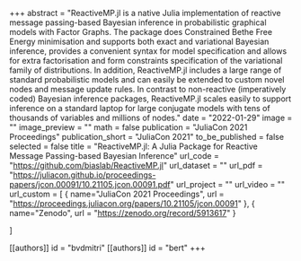 +++
abstract = "ReactiveMP.jl is a native Julia implementation of reactive message passing-based Bayesian inference in probabilistic graphical models with Factor Graphs. The package does Constrained Bethe Free Energy minimisation and supports both exact and variational Bayesian inference, provides a convenient syntax for model specification and allows for extra factorisation and form constraints specification of the variational family of distributions. In addition, ReactiveMP.jl includes a large range of standard probabilistic models and can easily be extended to custom novel nodes and message update rules. In contrast to non-reactive (imperatively coded) Bayesian inference packages, ReactiveMP.jl scales easily to support inference on a standard laptop for large conjugate models with tens of thousands of variables and millions of nodes."
date = "2022-01-29"
image = ""
image_preview = ""
math = false
publication = "JuliaCon 2021 Proceedings"
publication_short = "JuliaCon 2021"
to_be_published = false
selected = false
title = "ReactiveMP.jl: A Julia Package for Reactive Message Passing-based Bayesian Inference"
url_code = "https://github.com/biaslab/ReactiveMP.jl"
url_dataset = ""
url_pdf = "https://juliacon.github.io/proceedings-papers/jcon.00091/10.21105.jcon.00091.pdf"
url_project = ""
url_video = ""
url_custom = [
    { name="JuliaCon 2021 Proceedings", url = "https://proceedings.juliacon.org/papers/10.21105/jcon.00091" },
    { name="Zenodo", url = "https://zenodo.org/record/5913617" }

]

[[authors]]
    id = "bvdmitri"
[[authors]]
    id = "bert"
+++
